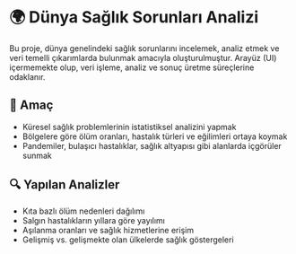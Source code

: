 # 🌍 Dünya Sağlık Sorunları Analizi

Bu proje, dünya genelindeki sağlık sorunlarını incelemek, 
analiz etmek ve veri temelli çıkarımlarda bulunmak amacıyla oluşturulmuştur. 
Arayüz (UI) içermemekte olup, veri işleme, analiz ve sonuç üretme süreçlerine odaklanır.




## 🎯 Amaç

- Küresel sağlık problemlerinin istatistiksel analizini yapmak
- Bölgelere göre ölüm oranları, hastalık türleri ve eğilimleri ortaya koymak
- Pandemiler, bulaşıcı hastalıklar, sağlık altyapısı gibi alanlarda içgörüler sunmak



## 🔍 Yapılan Analizler

- Kıta bazlı ölüm nedenleri dağılımı
- Salgın hastalıkların yıllara göre yayılımı
- Aşılanma oranları ve sağlık hizmetlerine erişim
- Gelişmiş vs. gelişmekte olan ülkelerde sağlık göstergeleri

